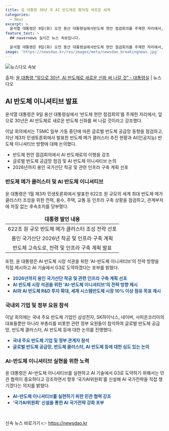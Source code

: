 ```yaml
---
title: 윤 대통령 30년 후 AI 반도체로 펼쳐질 새로운 세계
categories:
  - News
excerpt: >
  윤석열 대통령은 9일(화) 오전 용산 대통령실에서반도체 현안 점검회의를 주재한 자리에서, 앞으로 30년은 A…
feature_text: >
  ## navernews 실시간 뉴스 속보입니다.

  윤석열 대통령은 9일(화) 오전 용산 대통령실에서반도체 현안 점검회의를 주재한 자리에서, 앞으로 30년은 A…
image: 'https://newsdao.kr/res/images/meta/newsdao_breakingnews.jpg'
---
```


![뉴스다오 속보](https://newsdao.kr/res/images/meta/newsdao_breakingnews.jpg)

<p>출처: <a href="https://newsdao.kr/3554" rel="dofollow">윤 대통령,“앞으로 30년, AI 반도체로 새로운 신화 써 나갈 것” - 대통령실</a> | 뉴스다오</p>

<h2 data-ke-size="size26">AI 반도체 이니셔티브 발표</h2>
<p data-ke-size="size16">윤석열 대통령은 9일 용산 대통령실에서 ‘반도체 현안 점검회의’를 주재한 자리에서, 앞으로 30년은 AI 반도체로 새로운 반도체 신화를 써 나갈 것이라고 강조했다.</p>
<p data-ke-size="size16">이날 회의에서는 TSMC 일부 가동 중단에 따른 글로벌 반도체 공급망 동향을 점검하고, 지난 제3차 민생토론회에서 발표한 반도체 메가 클러스터 추진 현황과 AI(인공지능) 반도체 이니셔티브 방향에 대해 논의했다.</p>
<ul>
<li>반도체 현안 점검회의에서 AI 반도체로의 이행을 강조</li>
<li>글로벌 반도체 공급망 점검 및 AI 반도체 이니셔티브 논의</li>
<li>2026년까지 용인 국가산단 착공 및 관련 인프라 구축 계획 선포</li>
</ul>
<h3 data-ke-size="size24">반도체 메가 클러스터 및 AI 반도체 이니셔티브</h3>
<p data-ke-size="size16">윤 대통령은 1월 제3차 민생토론회에서 발표한 622조 원 규모의 세계 최대 반도체 메가 클러스터 조성을 위한 전력, 용수, 주택, 교통 등 인프라 구축 상황을 점검하고, 관계부처에 차질 없는 후속조치를 당부했다.</p>
<table>
<thead>
<tr>
<td style="text-align: center; height: 17px;"><b>대통령 발언 내용</b></td>
</tr>
</thead>
<tbody>
<tr>
<td style="text-align: center; height: 17px;">622조 원 규모 반도체 메가 클러스터 조성 전략 선포</td>
</tr>
<tr>
<td style="text-align: center; height: 17px;">용인 국가산단 2026년 착공 및 인프라 구축 계획</td>
</tr>
<tr>
<td style="text-align: center; height: 17px;">반도체 고속도로, 전력 및 인프라 구축 계획 발표</td>
</tr>
</tbody>
</table>
<p data-ke-size="size16">또한, 윤 대통령은 AI 반도체 시장 석권을 위한 ‘AI-반도체 이니셔티브’의 전략 방향을 직접 제시하고 AI 기술에서 G3로 도약하겠다는 포부를 밝혔다.</p>
<ul>
<li><b><span style="color: #1a5490;">2026년까지 용인 국가산단 착공 및 관련 인프라 구축 계획 선포</span></b></li>
<li><b><span style="color: #1a5490;">AI 반도체 시장 석권을 위한 ‘AI-반도체 이니셔티브’의 전략 방향 제시</span></b></li>
<li><b><span style="color: #1a5490;">AI와 AI 반도체 R&D 투자 확대, 세계 시스템반도체 시장 10% 이상 점유 목표 제시</span></b></li>
</ul>
<h3 data-ke-size="size24">국내외 기업 및 정부 요원 참석</h3>
<p data-ke-size="size16">이날 회의에는 국내 주요 반도체 기업인 삼성전자, SK하이닉스, 네이버, 사피온코리아의 대표들뿐만 아니라 부총리를 비롯한 관련 정부 요원들이 참석하여 글로벌 반도체 공급망, 반도체 클러스터, AI 반도체 등에 대한 논의를 진행했다.</p>
<ul>
<li><b><span style="color: #1a5490;">국내 주요 반도체 기업 및 정부 관계자 참석</span></b></li>
<li><b><span style="color: #1a5490;">글로벌 반도체 공급망, 반도체 클러스터, AI 반도체 등에 대한 심도 있는 논의</span></b></li>
</ul>
<h3 data-ke-size="size24">AI-반도체 이니셔티브 실현을 위한 노력</h3>
<p data-ke-size="size16">윤 대통령은 AI-반도체 이니셔티브를 실현하고 AI 기술에서 G3로 도약하기 위해서는 민관 협력이 중요하다고 강조하면서 향후 ‘국가AI위원회’를 신설해 AI 국가전략을 직접 챙기겠다는 의지를 밝혔다.</p>
<ul>
<li><b><span style="color: #1a5490;">AI-반도체 이니셔티브를 실현하기 위한 민관 협력 강조</span></b></li>
<li><b><span style="color: #1a5490;">‘국가AI위원회’ 신설을 통한 AI 국가전략 강화 포부</span></b></li>
</ul>
<p data-ke-size="size16">&nbsp;</p> 

신속 뉴스 바로가기 👉 <a href="https://newsdao.kr" rel="dofollow">https://newsdao.kr</a>


